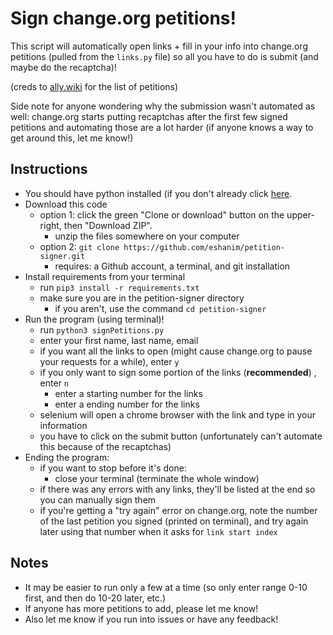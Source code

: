 # Sign change.org petitions!

This script will automatically open links + fill in your info into change.org petitions (pulled from the `links.py` file) so all you have to do is submit (and maybe do the recaptcha)!

(creds to [ally.wiki](https://docs.google.com/document/d/e/2PACX-1vSrT26HMWX-_hlLfiyy9s95erjkOZVJdroXYkU-miaHRk58duAnJIUWKxImRkTITsYhwaFkghS8sfIF/pub) for the list of petitions)

Side note for anyone wondering why the submission wasn't automated as well: change.org starts putting recaptchas after the first few signed petitions and automating those are a lot harder (if anyone knows a way to get around this, let me know!)

## Instructions
- You should have python installed (if you don't already click [here](https://www.python.org/downloads/).
- Download this code
  - option 1: click the green "Clone or download" button on the upper-right, then "Download ZIP".
    - unzip the files somewhere on your computer
  - option 2: `git clone https://github.com/eshanim/petition-signer.git`
    - requires: a Github account, a terminal, and git installation
- Install requirements from your terminal
  - run `pip3 install -r requirements.txt` 
  - make sure you are in the petition-signer directory
    - if you aren't, use the command `cd petition-signer`
- Run the program (using terminal)!
  - run `python3 signPetitions.py`
  - enter your first name, last name, email
  - if you want all the links to open (might cause change.org to pause your requests for a while), enter `y`
  - if you only want to sign some portion of the links (**recommended**) , enter `n`
    - enter a starting number for the links 
    - enter a ending number for the links
  - selenium will open a chrome browser with the link and type in your information
  - you have to click on the submit button (unfortunately can't automate this because of the recaptchas)
- Ending the program:
  - if you want to stop before it's done:
    - close your terminal (terminate the whole window)
  - if there was any errors with any links, they'll be listed at the end so you can manually sign them
  - if you're getting a "try again" error on change.org, note the number of the last petition you signed (printed on terminal), and try again later using that number when it asks for `link start index`

  
## Notes
- It may be easier to run only a few at a time (so only enter range 0-10 first, and then do 10-20 later, etc.)
- If anyone has more petitions to add, please let me know!
- Also let me know if you run into issues or have any feedback!
